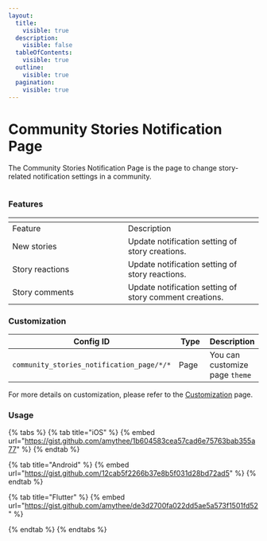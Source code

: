 ```yaml
---
layout:
  title:
    visible: true
  description:
    visible: false
  tableOfContents:
    visible: true
  outline:
    visible: true
  pagination:
    visible: true
---
```


# Community Stories Notification Page

The Community Stories Notification Page is the page to change story-related notification settings in a community.

<figure><img src="../../../../../../.gitbook/assets/Notifications (3).png" alt=""><figcaption></figcaption></figure>

### Features <a href="#features" id="features"></a>

<table data-header-hidden><thead><tr><th width="217"></th><th></th></tr></thead><tbody><tr><td>Feature</td><td>Description</td></tr><tr><td>New stories</td><td>Update notification setting of story creations.</td></tr><tr><td>Story reactions</td><td>Update notification setting of story reactions.</td></tr><tr><td>Story comments</td><td>Update notification setting of story comment creations.</td></tr></tbody></table>

### Customization

<table><thead><tr><th width="269">Config ID</th><th width="122">Type</th><th>Description</th></tr></thead><tbody><tr><td><code>community_stories_notification_page/*/*</code></td><td>Page</td><td>You can customize page <code>theme</code></td></tr></tbody></table>

For more details on customization, please refer to the [Customization](../../../../customization/) page.

### Usage <a href="#usage" id="usage"></a>

{% tabs %}
{% tab title="iOS" %}
{% embed url="https://gist.github.com/amythee/1b604583cea57cad6e75763bab355a77" %}
{% endtab %}

{% tab title="Android" %}
{% embed url="https://gist.github.com/12cab5f2266b37e8b5f031d28bd72ad5" %}
{% endtab %}

{% tab title="Flutter" %}
{% embed url="https://gist.github.com/amythee/de3d2700fa022dd5ae5a573f1501fd52" %}


{% endtab %}
{% endtabs %}
